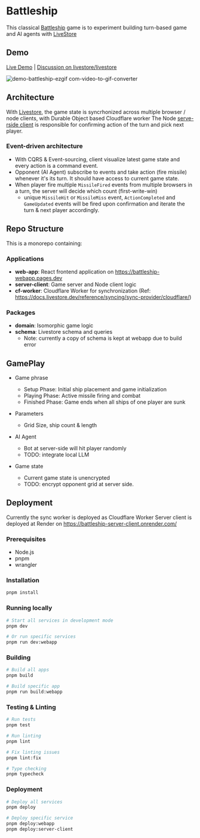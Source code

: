 # Battleship

This classical [Battleship](https://en.wikipedia.org/wiki/Battleship_(game)) game is to experiment building turn-based game and AI agents with [LiveStore](https://livestore.dev/)

## Demo
[Live Demo](http://battleship.openhackers.club/) | [Discussion on livestore/livestore](https://github.com/livestorejs/livestore/discussions/593)

![demo-battleship-ezgif com-video-to-gif-converter](https://github.com/user-attachments/assets/b3384062-17ef-4940-9316-3ef5e9358a12)

## Architecture

With [Livestore](https://docs.livestore.dev/evaluation/how-livestore-works/), the game state is syncrhonized across multiple browser / node clients, with Durable Object based Cloudflare worker 
The Node [serve-rside client](https://docs.livestore.dev/reference/syncing/server-side-clients/) is responsible for confirming action of the turn and pick next player.

### Event-driven architecture
- With CQRS & Event-sourcing, client visualize latest game state and every action is a command event.  
- Opponent (AI Agent) subscribe to events and take action (fire missile) whenever it's its turn. It should have access to current game state.
- When player fire multiple `MissileFired` events from multiple browsers in a turn, the server will decide which count (first-write-win)
  - unique `MissileHit` or `MissileMiss` event, `ActionCompleted` and `GameUpdated` events will be fired upon confirmation and iterate the turn & next player accordingly.


## Repo Structure

This is a monorepo containing:

### Applications
- **web-app**: React frontend application on https://battleship-webapp.pages.dev
- **server-client**: Game server and Node client logic
- **cf-worker**: Cloudflare Worker for synchronization (Ref: https://docs.livestore.dev/reference/syncing/sync-provider/cloudflare/)

### Packages
- **domain**: Isomorphic game logic
- **schema**: Livestore schema and queries
  - Note: currently a copy of schema is kept at webapp due to build error

## GamePlay

- Game phrase
  - Setup Phase: Initial ship placement and game initialization
  - Playing Phase: Active missile firing and combat
  - Finished Phase: Game ends when all ships of one player are sunk

- Parameters
  - Grid Size, ship count & length

- AI Agent
  - Bot at server-side will hit player randomly
  - TODO: integrate local LLM

- Game state
  - Current game state is unencrypted
  - TODO: encrypt opponent grid at server side. 




## Deployment

Currently the sync worker is deployed as Cloudflare Worker
Server client is deployed at Render on https://battleship-server-client.onrender.com/


### Prerequisites

- Node.js
- pnpm
- wrangler

### Installation

```bash
pnpm install
```

### Running locally

```bash
# Start all services in development mode
pnpm dev

# Or run specific services
pnpm run dev:webapp
```

### Building

```bash
# Build all apps
pnpm build

# Build specific app
pnpm run build:webapp
```

### Testing & Linting

```bash
# Run tests
pnpm test

# Run linting
pnpm lint

# Fix linting issues
pnpm lint:fix

# Type checking
pnpm typecheck
```

### Deployment

```bash
# Deploy all services
pnpm deploy

# Deploy specific service
pnpm deploy:webapp
pnpm deploy:server-client
```

